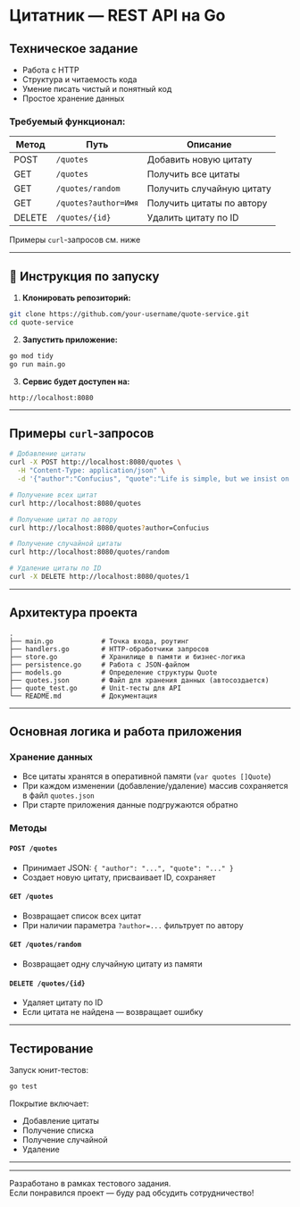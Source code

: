 #  Цитатник — REST API на Go

## Техническое задание

- Работа с HTTP
- Структура и читаемость кода
- Умение писать чистый и понятный код
- Простое хранение данных

###  Требуемый функционал:

| Метод | Путь                 | Описание                                  |
|-------|----------------------|-------------------------------------------|
| POST  | `/quotes`            | Добавить новую цитату                     |
| GET   | `/quotes`            | Получить все цитаты                       |
| GET   | `/quotes/random`     | Получить случайную цитату                 |
| GET   | `/quotes?author=Имя` | Получить цитаты по автору                 |
| DELETE| `/quotes/{id}`       | Удалить цитату по ID                      |

Примеры `curl`-запросов см. ниже 

---

## 🚀 Инструкция по запуску

1. **Клонировать репозиторий:**

```bash
git clone https://github.com/your-username/quote-service.git
cd quote-service
```

2. **Запустить приложение:**

```bash
go mod tidy
go run main.go
```

3. **Сервис будет доступен на:**
```
http://localhost:8080
```

---

## Примеры `curl`-запросов

```bash
# Добавление цитаты
curl -X POST http://localhost:8080/quotes \
  -H "Content-Type: application/json" \
  -d '{"author":"Confucius", "quote":"Life is simple, but we insist on making it complicated."}'

# Получение всех цитат
curl http://localhost:8080/quotes

# Получение цитат по автору
curl http://localhost:8080/quotes?author=Confucius

# Получение случайной цитаты
curl http://localhost:8080/quotes/random

# Удаление цитаты по ID
curl -X DELETE http://localhost:8080/quotes/1
```

---

##  Архитектура проекта

```
.
├── main.go            # Точка входа, роутинг
├── handlers.go        # HTTP-обработчики запросов
├── store.go           # Хранилище в памяти и бизнес-логика
├── persistence.go     # Работа с JSON-файлом
├── models.go          # Определение структуры Quote
├── quotes.json        # Файл для хранения данных (автосоздается)
├── quote_test.go      # Unit-тесты для API
└── README.md          # Документация
```

---

##  Основная логика и работа приложения

###  Хранение данных
- Все цитаты хранятся в оперативной памяти (`var quotes []Quote`)
- При каждом изменении (добавление/удаление) массив сохраняется в файл `quotes.json`
- При старте приложения данные подгружаются обратно

###  Методы

#### `POST /quotes`
- Принимает JSON: `{ "author": "...", "quote": "..." }`
- Создает новую цитату, присваивает ID, сохраняет

#### `GET /quotes`
- Возвращает список всех цитат
- При наличии параметра `?author=...` фильтрует по автору

#### `GET /quotes/random`
- Возвращает одну случайную цитату из памяти

#### `DELETE /quotes/{id}`
- Удаляет цитату по ID
- Если цитата не найдена — возвращает ошибку


---

##  Тестирование

Запуск юнит-тестов:

```bash
go test
```

Покрытие включает:
- Добавление цитаты
- Получение списка
- Получение случайной
- Удаление

---


---

Разработано в рамках тестового задания.  
Если понравился проект — буду рад обсудить сотрудничество! 
